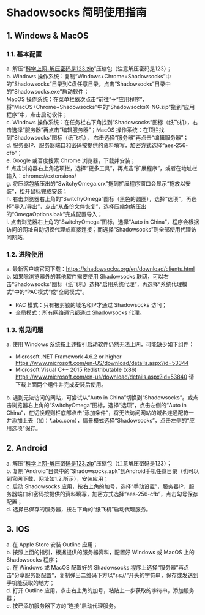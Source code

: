 # Shadowsocks 简明使用指南

## 1. Windows & MacOS
### 1.1.  基本配置
a. 解压“[科学上网-解压密码是123.zip](https://github.com/Telos-Canton/TelosCanton-Docs/raw/master/software/%E7%A7%91%E5%AD%A6%E4%B8%8A%E7%BD%91-%E8%A7%A3%E5%8E%8B%E5%AF%86%E7%A0%81%E6%98%AF123.zip)”压缩包（注意解压密码是123）；  
b. Windows 操作系统：复制“Windows+Chrome+Shadowsocks”中的“Shadowsocks”目录到C盘任意目录。点击“Shadowsocks”目录中的“Shadowsocks.exe”启动软件；  
​    MacOS 操作系统：在菜单栏依次点击“前往”→“应用程序”，将“MacOS+Chrome+Shadowsocks”中的“ShadowsocksX-NG.zip”拖到“应用程序”中，点击启动软件；  
c. Windows 操作系统：在任务栏右下角找到“Shadowsocks”图标（纸飞机），右击选择“服务器”再点击“编辑服务器”；
​    MacOS 操作系统：在顶栏找到“Shadowsocks”图标（纸飞机）， 右击选择“服务器”再点击“编辑服务器”；  
d. 服务器IP、服务器端口和密码按提供的资料填写，加密方式选择“aes-256-cfb”；  
e. Google 或百度搜索 Chrome 浏览器，下载并安装；  
f. 点击浏览器右上角选项栏，选择“更多工具”，再点击“扩展程序”，或者在地址栏输入：chrome://extensions/  
g. 将压缩包解压出的“SwitchyOmega.crx”拖到扩展程序窗口会显示“拖放以安装”，松开鼠标完成安装；  
h. 右击浏览器右上角的“SwitchyOmega”图标（黑色的圆圈），选择“选项”，再选择“导入/导出”，点击“从备份文件恢复”，选择压缩包解压出的“OmegaOptions.bak”完成配置导入；  
i. 点击浏览器右上角的“SwitchyOmega”图标，选择“Auto in China”，程序会根据访问的网址自动切换代理或直接连接；而选择“Shadowsocks”则全部使用代理访问网站。

### 1.2.  进阶使用
a. 最新客户端官网下载：https://shadowsocks.org/en/download/clients.html  
b. 如果除浏览器外的其他软件需要使用 Shadowsocks 联网，可以右击“Shadowsocks”图标（纸飞机）选择“启用系统代理”，再选择“系统代理模式”中的“PAC模式”或“全局模式”。

- PAC 模式：只有被封锁的域名和IP才通过 Shadowsocks 访问；
- 全局模式：所有网络通讯都通过 Shadowsocks 代理。
### 1.3.  常见问题
a. 使用 Windows 系统按上述指引启动软件仍然无法上网，可能缺少如下组件：
- Microsoft .NET Framework 4.6.2 or higher
  https://www.microsoft.com/en-US/download/details.aspx?id=53344
- Microsoft Visual C++ 2015 Redistributable (x86) 
  https://www.microsoft.com/en-us/download/details.aspx?id=53840
  请下载上面两个组件并完成安装后使用。

b. 遇到无法访问的网站，可尝试从“Auto in China”切换到“Shadowsocks”。或点击浏览器右上角的“SwitchyOmega”图标，选择“选项”，点击左侧的“Auto in China”，在切换规则栏底部点击“添加条件”，将无法访问网站的域名连通配符一并添加上去（如：*.abc.com），情景模式选择“Shadowsocks”，点击左侧的“应用选项”保存。

## 2. Android
a. 解压“[科学上网-解压密码是123.zip](https://github.com/Telos-Canton/TelosCanton-Docs/raw/master/software/%E7%A7%91%E5%AD%A6%E4%B8%8A%E7%BD%91-%E8%A7%A3%E5%8E%8B%E5%AF%86%E7%A0%81%E6%98%AF123.zip)”压缩包（注意解压密码是123）；  
b. 复制“Android”目录中的“Shadowsocks.apk”到Android手机任意目录（也可以到官网下载，网址如1.2.所示），安装应用；  
c. 启动 Shadowsocks 应用，按右上角的加号，选择“手动设置”，服务器IP、服务器端口和密码按提供的资料填写，加密方式选择“aes-256-cfb”，点击勾号保存配置；  
d. 选择已保存的服务器，按右下角的“纸飞机”启动代理服务。

## 3. iOS
a. 在 Apple Store 安装 Outline 应用；  
b. 按照上面的指引，根据提供的服务器资料，配置好 Windows 或 MacOS 上的 Shadowsocks 程序；  
c. 在 Windows 或 MacOS 配置好的 Shadowsocks 程序上选择“服务器”再点击“分享服务器配置”，复制弹出二维码下方以“ss://”开头的字符串，保存或发送到手机能获取的地方；  
d. 打开 Outline 应用，点击右上角的加号，粘贴上一步获取的字符串，添加服务器；  
e. 按已添加服务器下方的“连接”启动代理服务。